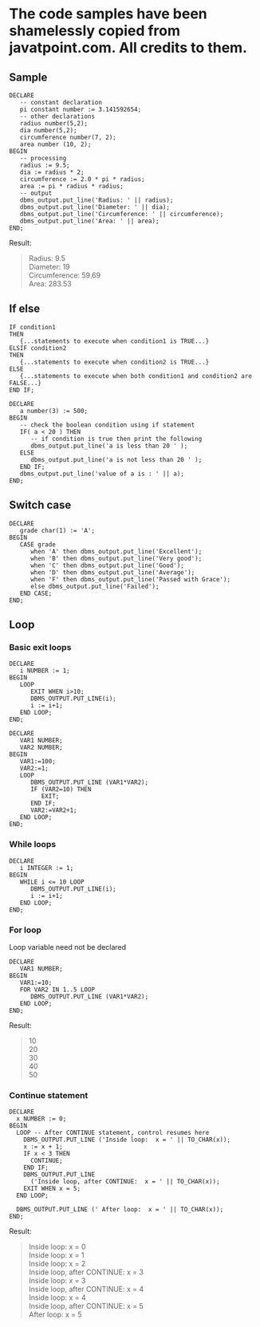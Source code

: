 # The code samples have been shamelessly copied from javatpoint.com. All credits to them.

## Sample
```
DECLARE  
   -- constant declaration  
   pi constant number := 3.141592654;  
   -- other declarations  
   radius number(5,2);   
   dia number(5,2);   
   circumference number(7, 2);  
   area number (10, 2);  
BEGIN   
   -- processing  
   radius := 9.5;   
   dia := radius * 2;   
   circumference := 2.0 * pi * radius;  
   area := pi * radius * radius;  
   -- output  
   dbms_output.put_line('Radius: ' || radius);  
   dbms_output.put_line('Diameter: ' || dia);  
   dbms_output.put_line('Circumference: ' || circumference);  
   dbms_output.put_line('Area: ' || area);  
END;
```
Result: 
> Radius: 9.5  
> Diameter: 19  
> Circumference: 59.69  
> Area: 283.53

## If else
```
IF condition1   
THEN  
   {...statements to execute when condition1 is TRUE...}  
ELSIF condition2   
THEN  
   {...statements to execute when condition2 is TRUE...}  
ELSE  
   {...statements to execute when both condition1 and condition2 are FALSE...}  
END IF;
```
```
DECLARE  
   a number(3) := 500;  
BEGIN  
   -- check the boolean condition using if statement   
   IF( a < 20 ) THEN  
      -- if condition is true then print the following    
      dbms_output.put_line('a is less than 20 ' );  
   ELSE  
      dbms_output.put_line('a is not less than 20 ' );  
   END IF;  
   dbms_output.put_line('value of a is : ' || a);  
END;
```

## Switch case
```
DECLARE  
   grade char(1) := 'A';  
BEGIN  
   CASE grade  
      when 'A' then dbms_output.put_line('Excellent');  
      when 'B' then dbms_output.put_line('Very good');  
      when 'C' then dbms_output.put_line('Good');  
      when 'D' then dbms_output.put_line('Average');  
      when 'F' then dbms_output.put_line('Passed with Grace');  
      else dbms_output.put_line('Failed');  
   END CASE;  
END;
```

## Loop
### Basic exit loops
```
DECLARE  
   i NUMBER := 1;  
BEGIN  
   LOOP  
      EXIT WHEN i>10;  
      DBMS_OUTPUT.PUT_LINE(i);  
      i := i+1;  
   END LOOP;  
END;
```
```
DECLARE   
   VAR1 NUMBER;  
   VAR2 NUMBER;  
BEGIN   
   VAR1:=100;  
   VAR2:=1;  
   LOOP  
      DBMS_OUTPUT.PUT_LINE (VAR1*VAR2);  
      IF (VAR2=10) THEN  
         EXIT;  
      END IF;  
      VAR2:=VAR2+1;  
   END LOOP;  
END;
```
### While loops
```
DECLARE  
   i INTEGER := 1;  
BEGIN  
   WHILE i <= 10 LOOP  
      DBMS_OUTPUT.PUT_LINE(i);  
      i := i+1;  
   END LOOP;  
END;
```
### For loop
Loop variable need not be declared
```
DECLARE   
   VAR1 NUMBER;  
BEGIN   
   VAR1:=10;  
   FOR VAR2 IN 1..5 LOOP  
      DBMS_OUTPUT.PUT_LINE (VAR1*VAR2);  
   END LOOP;  
END;
```
Result:
> 10  
> 20  
> 30  
> 40  
> 50  
### Continue statement
```
DECLARE  
  x NUMBER := 0;  
BEGIN  
  LOOP -- After CONTINUE statement, control resumes here  
    DBMS_OUTPUT.PUT_LINE ('Inside loop:  x = ' || TO_CHAR(x));  
    x := x + 1;  
    IF x < 3 THEN  
      CONTINUE;  
    END IF;  
    DBMS_OUTPUT.PUT_LINE  
      ('Inside loop, after CONTINUE:  x = ' || TO_CHAR(x));  
    EXIT WHEN x = 5;  
  END LOOP;  
   
  DBMS_OUTPUT.PUT_LINE (' After loop:  x = ' || TO_CHAR(x));  
END;
```
Result:
> Inside loop:  x = 0  
> Inside loop:  x = 1  
> Inside loop:  x = 2  
> Inside loop, after CONTINUE:  x = 3  
> Inside loop:  x = 3  
> Inside loop, after CONTINUE:  x = 4  
> Inside loop:  x = 4  
> Inside loop, after CONTINUE:  x = 5  
> After loop:  x = 5  
